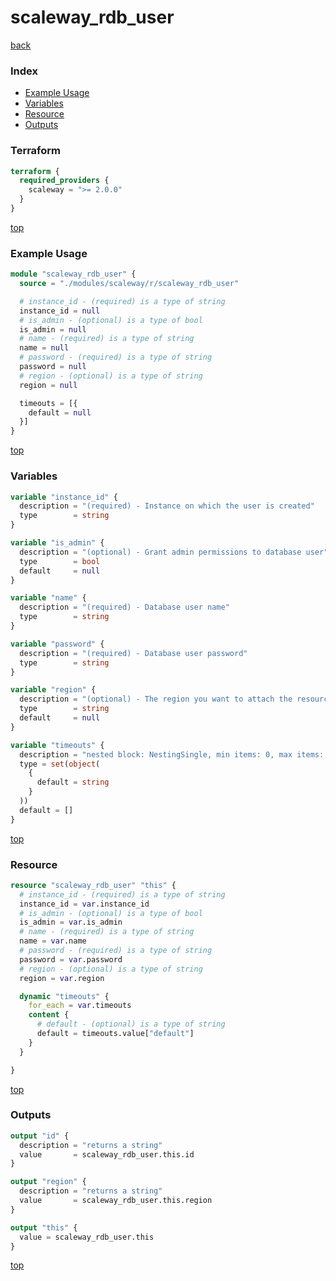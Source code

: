 # scaleway_rdb_user

[back](../scaleway.md)

### Index

- [Example Usage](#example-usage)
- [Variables](#variables)
- [Resource](#resource)
- [Outputs](#outputs)

### Terraform

```terraform
terraform {
  required_providers {
    scaleway = ">= 2.0.0"
  }
}
```

[top](#index)

### Example Usage

```terraform
module "scaleway_rdb_user" {
  source = "./modules/scaleway/r/scaleway_rdb_user"

  # instance_id - (required) is a type of string
  instance_id = null
  # is_admin - (optional) is a type of bool
  is_admin = null
  # name - (required) is a type of string
  name = null
  # password - (required) is a type of string
  password = null
  # region - (optional) is a type of string
  region = null

  timeouts = [{
    default = null
  }]
}
```

[top](#index)

### Variables

```terraform
variable "instance_id" {
  description = "(required) - Instance on which the user is created"
  type        = string
}

variable "is_admin" {
  description = "(optional) - Grant admin permissions to database user"
  type        = bool
  default     = null
}

variable "name" {
  description = "(required) - Database user name"
  type        = string
}

variable "password" {
  description = "(required) - Database user password"
  type        = string
}

variable "region" {
  description = "(optional) - The region you want to attach the resource to"
  type        = string
  default     = null
}

variable "timeouts" {
  description = "nested block: NestingSingle, min items: 0, max items: 0"
  type = set(object(
    {
      default = string
    }
  ))
  default = []
}
```

[top](#index)

### Resource

```terraform
resource "scaleway_rdb_user" "this" {
  # instance_id - (required) is a type of string
  instance_id = var.instance_id
  # is_admin - (optional) is a type of bool
  is_admin = var.is_admin
  # name - (required) is a type of string
  name = var.name
  # password - (required) is a type of string
  password = var.password
  # region - (optional) is a type of string
  region = var.region

  dynamic "timeouts" {
    for_each = var.timeouts
    content {
      # default - (optional) is a type of string
      default = timeouts.value["default"]
    }
  }

}
```

[top](#index)

### Outputs

```terraform
output "id" {
  description = "returns a string"
  value       = scaleway_rdb_user.this.id
}

output "region" {
  description = "returns a string"
  value       = scaleway_rdb_user.this.region
}

output "this" {
  value = scaleway_rdb_user.this
}
```

[top](#index)